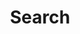 ---
title: "Search"
type: "search"	
layout: "search"	
description: "This is the search page for this website."
---